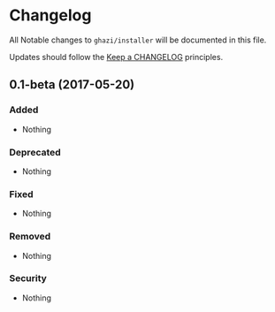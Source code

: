 # Changelog

All Notable changes to `ghazi/installer` will be documented in this file.

Updates should follow the [Keep a CHANGELOG](http://keepachangelog.com/) principles.

## 0.1-beta (2017-05-20)

### Added
- Nothing

### Deprecated
- Nothing

### Fixed
- Nothing

### Removed
- Nothing

### Security
- Nothing
